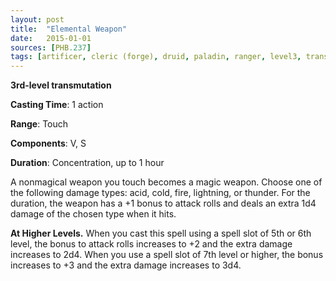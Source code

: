 ```yaml
---
layout: post
title:  "Elemental Weapon"
date:   2015-01-01
sources: [PHB.237]
tags: [artificer, cleric (forge), druid, paladin, ranger, level3, transmutation]
---
```


**3rd-level transmutation**

**Casting Time**: 1 action

**Range**: Touch

**Components**: V, S

**Duration**: Concentration, up to 1 hour

A nonmagical weapon you touch becomes a magic weapon. Choose one of the following damage types: acid, cold, fire, lightning, or thunder. For the duration, the weapon has a +1 bonus to attack rolls and deals an extra 1d4 damage of the chosen type when it hits.

**At Higher Levels.** When you cast this spell using a spell slot of 5th or 6th level, the bonus to attack rolls increases to +2 and the extra damage increases to 2d4. When you use a spell slot of 7th level or higher, the bonus increases to +3 and the extra damage increases to 3d4.
